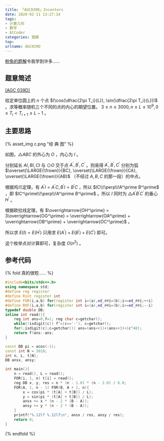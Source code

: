 ```yaml
---
title: 「AGC039D」Incenters
date: 2020-02-11 13:27:14
tags:
- 计算几何
- 数学
- AtCoder
categories: 题解
top:
urlname: AGC039D
---
```


[粉兔的题解](https://www.cnblogs.com/PinkRabbit/p/IOI2020Homework.html#agc039_d)令我学到许多……

## 题意简述

[[AGC 039D]](https://atcoder.jp/contests/agc039/tasks/agc039_d)

给定单位圆上的 $n$ 个点 $(\cos(\dfrac{2\pi T_i}{L}), \sin(\dfrac{2\pi T_i}{L}))$ 。求等概率随机三个不同的点的内心的期望位置。
$3\le n\le 3000, n\le L\le 10^9, 0\le T_i < T_{i + 1}\le L - 1$ 。

<!-- more -->

## 主要思路

{% asset_img c.png "经 典 图" %}

如图，$\triangle{ABC}$ 的外心为 $O$ ，内心为 $I$ 。

分别延长 $AI, BI, CI$ 与 $\odot O$ 交于点 $A^\prime, B^\prime, C^\prime$ 。则易得 $A^\prime, B^\prime, C^\prime$ 分别为弧 $\overset{\LARGE{\frown}}{BC}, \overset{\LARGE{\frown}}{CA}, \overset{\LARGE{\frown}}{AB}$ （不经过 $A, B, C$ 的那一段）的中点。

根据鸡爪定理，有 $A^\prime I = A^\prime C, B^\prime I = B^\prime C$ ，所以 $IC\\!\perp\\!A^\prime B^\prime$ ，即 $IC^\prime\\!\perp\\!A^\prime B^\prime$ 。所以 $I$ 同时为 $\triangle{A^\prime B^\prime C^\prime}$ 的垂心 $H^\prime$ 。

根据欧拉线定理，有 $\overrightarrow{OH^\prime} = 3\overrightarrow{OG^\prime} = \overrightarrow{OA^\prime} + \overrightarrow{OB^\prime} + \overrightarrow{OC^\prime}$ 。

所以求 $E(I) = E(H^\prime)$ 只用求 $E(A^\prime) + E(B^\prime) + E(C^\prime)$ 即可。

这个枚举点对计算即可，复杂度 $O(n^2)$ 。

## 参考代码

{% fold 真的很短…… %}
```cpp
#include<bits/stdc++.h>
using namespace std;
#define reg register
#define Rint register int
#define FOR(i,a,b) for(register int i=(a),ed_##i=(b);i<=ed_##i;++i)
#define ROF(i,a,b) for(register int i=(a),ed_##i=(b);i>=ed_##i;--i)
typedef double DB;
inline int read(){
	reg int ans=0,f=1; reg char c=getchar();
	while(!isdigit(c)) f^=(c=='-'), c=getchar();
	for(;isdigit(c);c=getchar()) ans=(ans<<1)+(ans<<3)+(c^48);
	return f?ans:-ans;
}

const DB pi = acos(-1);
const int N = 3010;
int n, L, t[N];
DB ansx, ansy;

int main(){
	n = read(), L = read();
	FOR(i, 1, n) t[i] = read();
	reg DB x, y, res = n * (n - 1.0) * (n - 2.0) / 6.0;
	FOR(A, 1, n - 1) FOR(B, A + 1, n){
		x = cos(pi * (t[A] + t[B]) / L);
		y = sin(pi * (t[A] + t[B]) / L);
		ansx += x * (n - 2 * (B - A));
		ansy += y * (n - 2 * (B - A));
	}
	printf("%.12lf %.12lf\n", ansx / res, ansy / res);
	return 0;
}
```
{% endfold %}